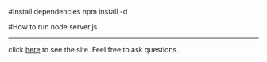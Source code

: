 #Install dependencies
	npm install -d

#How to run
	node server.js

---------

click [here](http://kesodebomba.heroku.com "kesodebomba.heroku.com") to see the site. 
Feel free to ask questions. 
